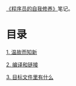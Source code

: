 [《程序员的自我修养》](https://book.douban.com/subject/3652388/)笔记。

# 目录

[1. 温故而知新](1. 温故而知新.md)

[2. 编译和链接](2. 编译和链接.md)

[3. 目标文件里有什么](3. 目标文件里有什么.md)

